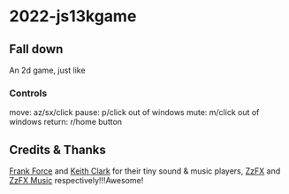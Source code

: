 # 2022-js13kgame
## Fall down
An 2d game, just like  
### Controls
move: az/sx/click
pause: p/click out of windows
mute: m/click out of windows
return: r/home button
## Credits & Thanks
[Frank Force](https://github.com/KilledByAPixel) and [Keith Clark](https://github.com/keithclark) for their tiny sound & music players, [ZzFX](https://github.com/KilledByAPixel/ZzFX) and [ZzFX Music](https://github.com/keithclark/ZzFXM) respectively!!!Awesome!
